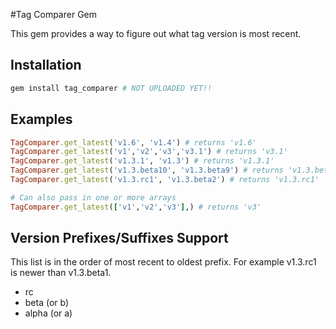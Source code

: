 #Tag Comparer Gem

This gem provides a way to figure out what tag version is most recent.

## Installation
```ruby
gem install tag_comparer # NOT UPLOADED YET!!
```

## Examples    
```ruby
TagComparer.get_latest('v1.6', 'v1.4') # returns 'v1.6'
TagComparer.get_latest('v1','v2','v3','v3.1') # returns 'v3.1'
TagComparer.get_latest('v1.3.1', 'v1.3') # returns 'v1.3.1'
TagComparer.get_latest('v1.3.beta10', 'v1.3.beta9') # returns 'v1.3.beta10'
TagComparer.get_latest('v1.3.rc1', 'v1.3.beta2') # returns 'v1.3.rc1'

# Can also pass in one or more arrays
TagComparer.get_latest(['v1','v2','v3'],) # returns 'v3'
```

## Version Prefixes/Suffixes Support
This list is in the order of most recent to oldest prefix. For example v1.3.rc1
is newer than v1.3.beta1.

- rc
- beta (or b)
- alpha (or a)



